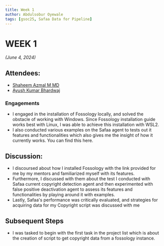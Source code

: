 ```yaml
---
title: Week 1
author: Abdulsobur Oyewale
tags: [gsoc25, Safaa Data for Pipeline]
---
```


<!--
SPDX-License-Identifier: CC-BY-SA-4.0

SPDX-FileCopyrightText: 2025 Abdulsobur Oyewale <oyewaleabdulsobur@gmail.com>
-->

# WEEK 1
*(June 4, 2024)*

## Attendees:
- [Shaheem Azmal M MD](https://github.com/shaheemazmalmmd)
- [Ayush Kumar Bhardwaj](https://github.com/hastagAB)

### Engagements
* I engaged in the installation of Fossology locally, and solved the obstacle of working with Windows. Since Fossology installation guide works best with Linux, I was able to achieve this installation with WSL2.
* I also conducted various examples on the Safaa agent to tests out it features and functionalities which also gives me the insight of how it currently works. You can find this here.

## Discussion:
* I discoursed about how I installed Fossology with the link provided for me by my mentors and familiarized myself with its features. 
* Furthermore, I discussed with them about the test I conducted with Safaa current copyright detection agent and then experimented with false positive deactivation agent to assess its features and functionalities by playing around it with examples.
* Lastly, Safaa's performance was critically evaluated, and strategies for acquiring data for my Copyright script was discussed with me


## Subsequent Steps
* I was tasked to begin with the first task in the project list which is about the creation of script to get copyright data from a fossology instance.
